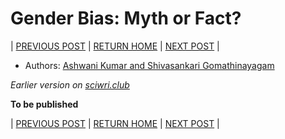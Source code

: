 # Gender Bias: Myth or Fact?

| [PREVIOUS POST](part-1-An-unequal-support-conundrum.md) | [RETURN HOME](https://csgsciencesurvey.github.io/WiS-CSG/) | [NEXT POST](part-3-biased-action-effective-reaction.md) |

- Authors: [Ashwani Kumar and Shivasankari Gomathinayagam](./authors_contributors.md)

*Earlier version on [sciwri.club](https://www.sciwri.club/wp-content/uploads/2019/03/CGS-WiS_Team2_20190318-Final.pdf)*

**To be published**

| [PREVIOUS POST](part-1-An-unequal-support-conundrum.md) | [RETURN HOME](https://csgsciencesurvey.github.io/WiS-CSG/) | [NEXT POST](part-3-biased-action-effective-reaction.md) |

